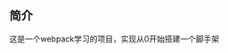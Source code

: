<!--
 * @Date: 2020-10-08 12:14:54
 * @LastEditTime: 2020-10-08 12:16:22
 * @FilePath: \webpackDemo\src\README.md
 * @Author: 九段刀客
 * @permission: 
-->
## 简介
这是一个webpack学习的项目，实现从0开始搭建一个脚手架